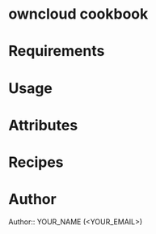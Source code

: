 # owncloud cookbook

# Requirements

# Usage

# Attributes

# Recipes

# Author

Author:: YOUR_NAME (<YOUR_EMAIL>)
